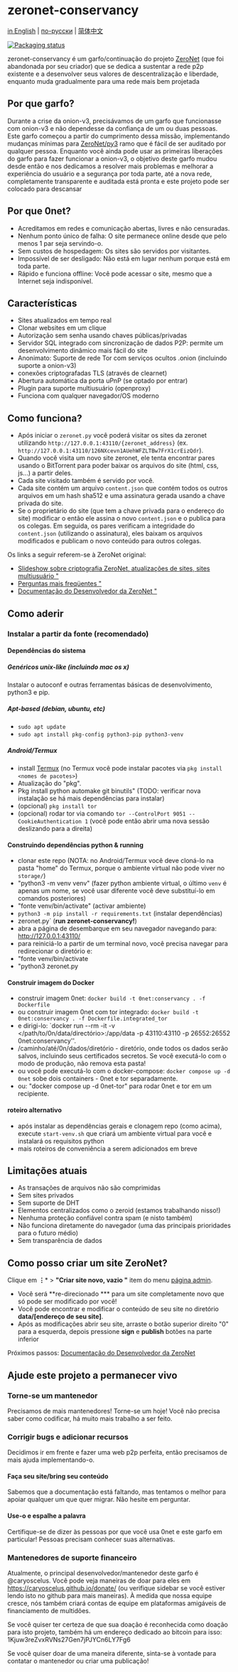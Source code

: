 # zeronet-conservancy

[in English](README.md) | [по-русски](README-ru.md) | [简体中文](README-zh-cn.md)

[![Packaging status](https://repology.org/badge/vertical-allrepos/zeronet-conservancy.svg)](https://repology.org/project/zeronet-conservancy/versions)

zeronet-conservancy é um garfo/continuação do projeto [ZeroNet](https://github.com/HelloZeroNet/ZeroNet)
(que foi abandonada por seu criador) que se dedica a sustentar a rede p2p existente e a desenvolver
seus valores de descentralização e liberdade, enquanto muda gradualmente para uma rede mais bem projetada

## Por que garfo?

Durante a crise da onion-v3, precisávamos de um garfo que funcionasse com onion-v3 e não dependesse da confiança de um ou
duas pessoas. Este garfo começou a partir do cumprimento dessa missão, implementando mudanças mínimas para
[ZeroNet/py3](https://github.com/HelloZeroNet/ZeroNet/tree/py3) ramo que é fácil de ser auditado por qualquer pessoa. Enquanto
você ainda pode usar as primeiras liberações do garfo para fazer funcionar a onion-v3, o objetivo deste garfo mudou desde então
e nos dedicamos a resolver mais problemas e melhorar a experiência do usuário e a segurança por toda parte, até 
a nova rede, completamente transparente e auditada está pronta e este projeto pode ser colocado para descansar

## Por que 0net?

* Acreditamos em redes e comunicação abertas, livres e não censuradas.
* Nenhum ponto único de falha: O site permanece online desde que pelo menos 1 par seja
  servindo-o.
* Sem custos de hospedagem: Os sites são servidos por visitantes.
* Impossível de ser desligado: Não está em lugar nenhum porque está em toda parte.
* Rápido e funciona offline: Você pode acessar o site, mesmo que a Internet seja
  indisponível.


## Características

 * Sites atualizados em tempo real
 * Clonar websites em um clique
 * Autorização sem senha usando chaves públicas/privadas
 * Servidor SQL integrado com sincronização de dados P2P: permite um desenvolvimento dinâmico mais fácil do site
 * Anonimato: Suporte de rede Tor com serviços ocultos .onion (incluindo suporte a onion-v3)
 * conexões criptografadas TLS (através de clearnet)
 * Abertura automática da porta uPnP (se optado por entrar)
 * Plugin para suporte multiusuário (openproxy)
 * Funciona com qualquer navegador/OS moderno


## Como funciona?

* Após iniciar o `zeronet.py` você poderá visitar os sites da zeronet utilizando
  `http://127.0.0.1:43110/{zeronet_address}` (ex.
  `http://127.0.0.1:43110/126NXcevn1AUehWFZLTBw7FrX1crEizQdr`).
* Quando você visita um novo site zeronet, ele tenta encontrar pares usando o BitTorrent
  para poder baixar os arquivos do site (html, css, js...) a partir deles.
* Cada site visitado também é servido por você.
* Cada site contém um arquivo `content.json` que contém todos os outros arquivos em um hash sha512
  e uma assinatura gerada usando a chave privada do site.
* Se o proprietário do site (que tem a chave privada para o endereço do site) modificar o
  então ele assina o novo `content.json` e o publica para os colegas.
  Em seguida, os pares verificam a integridade do `content.json` (utilizando o
  assinatura), eles baixam os arquivos modificados e publicam o novo conteúdo para
  outros colegas.

Os links a seguir referem-se à ZeroNet original:

- [Slideshow sobre criptografia ZeroNet, atualizações de sites, sites multiusuário "](https://docs.google.com/presentation/d/1_2qK1IuOKJ51pgBvllZ9Yu7Au2l551t3XBgyTSvilew/pub?start=false&loop=false&delayms=3000)
- [Perguntas mais freqüentes "](https://zeronet.io/docs/faq/)
- [Documentação do Desenvolvedor da ZeroNet "](https://zeronet.io/docs/site_development/getting_started/)

## Como aderir

### Instalar a partir da fonte (recomendado)

#### Dependências do sistema

##### Genéricos unix-like (incluindo mac os x)

Instalar o autoconf e outras ferramentas básicas de desenvolvimento, python3 e pip.

##### Apt-based (debian, ubuntu, etc)
 - `sudo apt update`
 - `sudo apt install pkg-config python3-pip python3-venv`

##### Android/Termux
 - install [Termux](https://termux.com/) (no Termux você pode instalar pacotes via `pkg install <nomes de pacotes>`)
 - Atualização do "pkg".
 - Pkg install python automake git binutils" (TODO: verificar nova instalação se há mais dependências para instalar)
 - (opcional) `pkg install tor`
 - (opcional) rodar tor via comando `tor --ControlPort 9051 --CookieAuthentication 1` (você pode então abrir uma nova sessão deslizando para a direita)

#### Construindo dependências python & running
 - clonar este repo (NOTA: no Android/Termux você deve cloná-lo na pasta "home" do Termux, porque o ambiente virtual não pode viver no `storage/`)
 - "python3 -m venv venv" (fazer python ambiente virtual, o último `venv` é apenas um nome, se você usar diferente você deve substituí-lo em comandos posteriores)
 - "fonte venv/bin/activate" (activar ambiente)
 - `python3 -m pip install -r requirements.txt` (instalar dependências)
 - zeronet.py` (**run zeronet-conservancy!**)
 - abra a página de desembarque em seu navegador navegando para: http://127.0.0.1:43110/
 - para reiniciá-lo a partir de um terminal novo, você precisa navegar para redirecionar o diretório e:
 - "fonte venv/bin/activate
 - "python3 zeronet.py

#### Construir imagem do Docker
- construir imagem 0net: `docker build -t 0net:conservancy . -f Dockerfile`
- ou construir imagem 0net com tor integrado: `docker build -t 0net:conservancy . -f Dockerfile.integrated_tor`
- e dirigi-lo: `docker run --rm -it -v </path/to/0n/data/directório>:/app/data -p 43110:43110 -p 26552:26552 0net:conservancy''.
- /caminho/até/0n/dados/diretório - diretório, onde todos os dados serão salvos, incluindo seus certificados secretos. Se você executá-lo com o modo de produção, não remova esta pasta!
- ou você pode executá-lo com o docker-compose: `docker compose up -d 0net` sobe dois containers - 0net e tor separadamente.
- ou: "docker compose up -d 0net-tor" para rodar 0net e tor em um recipiente.

#### roteiro alternativo
 - após instalar as dependências gerais e clonagem repo (como acima), execute `start-venv.sh` que criará um ambiente virtual para você e instalará os requisitos python
 - mais roteiros de conveniência a serem adicionados em breve

## Limitações atuais

* As transações de arquivos não são comprimidas
* Sem sites privados
* Sem suporte de DHT
* Elementos centralizados como o zeroid (estamos trabalhando nisso!)
* Nenhuma proteção confiável contra spam (e nisto também)
* Não funciona diretamente do navegador (uma das principais prioridades para o futuro médio)
* Sem transparência de dados


## Como posso criar um site ZeroNet?

 Clique em **⋮*** > **"Criar site novo, vazio "** item do menu [página admin](http://127.0.0.1:43110/126NXcevn1AUehWFZLTBw7FrX1crEizQdr).
 * Você será **re-direcionado *** para um site completamente novo que só pode ser modificado por você!
 * Você pode encontrar e modificar o conteúdo de seu site no diretório **data/[endereço de seu site]**.
 * Após as modificações abrir seu site, arraste o botão superior direito "0" para a esquerda, depois pressione **sign** e **publish** botões na parte inferior

Próximos passos: [Documentação do Desenvolvedor da ZeroNet](https://zeronet.io/docs/site_development/getting_started/)

## Ajude este projeto a permanecer vivo

### Torne-se um mantenedor

Precisamos de mais mantenedores! Torne-se um hoje! Você não precisa saber como codificar,
há muito mais trabalho a ser feito.

### Corrigir bugs e adicionar recursos

Decidimos ir em frente e fazer uma web p2p perfeita, então precisamos de mais ajuda
implementando-o.

#### Faça seu site/bring seu conteúdo

Sabemos que a documentação está faltando, mas tentamos o melhor para apoiar qualquer um
que quer migrar. Não hesite em perguntar.

#### Use-o e espalhe a palavra

Certifique-se de dizer às pessoas por que você usa 0net e este garfo em particular! Pessoas
precisam conhecer suas alternativas.

### Mantenedores de suporte financeiro

Atualmente, o principal desenvolvedor/mantenedor deste garfo é @caryoscelus. Você pode
veja maneiras de doar para eles em https://caryoscelus.github.io/donate/ (ou verifique
sidebar se você estiver lendo isto no github para mais maneiras). À medida que nossa equipe cresce, nós
também criará contas de equipe em plataformas amigáveis de financiamento de multidões.

Se você quiser ter certeza de que sua doação é reconhecida como doação para isto
projeto, também há um endereço dedicado ao bitcoin para isso:
1Kjuw3reZvxRVNs27Gen7jPJYCn6LY7Fg6

Se você quiser doar de uma maneira diferente, sinta-se à vontade para contatar o mantenedor ou
criar uma publicação!